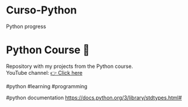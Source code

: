 # Curso-Python
Python progress

# Python Course 🐍
Repository with my projects from the Python course.  
YouTube channel: [👉 Click here](https://www.youtube.com/@PortfolioCourses/featured)

#python #learning #programming

#python documentation
https://docs.python.org/3/library/stdtypes.html#
